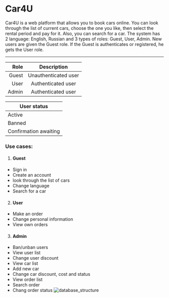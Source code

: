 # Car4U
Car4U is a web platform that allows you to book cars online. You can look through the list of current cars, choose the one you like, then select the rental period and pay for it. Also, you can search for a car. The system has 2 language: English, Russian and 3 types of roles: Guest, User, Admin. New users are given the Guest role. If the Guest is authenticates or registered, he gets the User role.
___
| Role | Description |
|------:|:--------------------:|
| Guest | Unauthenticated user |
User | Authenticated user |
Admin | Authenticated user |
	
| User status |
|-------------------|
| Active |
| Banned |
| Confirmation awaiting |

### Use cases:
1. #### Guest
+ Sign in
+ Create an account
+ look through the list of cars
+ Change language
+ Search for a car

2. #### User
+	Make an order
+	Change personal information
+	View own orders

3. #### Admin
+	Ban/unban users
+	View user list
+	Change user discount
+	View car list
+	Add new car
+	Change car discount, cost and status
+	View order list
+	Search order
+	Chang order status
![database_structure](database_structure.jpg)
